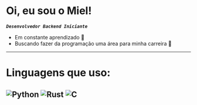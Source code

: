 # Oi, eu sou o Miel!
***`Desenvolvedor Backend Iniciante`***
- Em constante aprendizado 📖
- Buscando fazer da programação uma área para minha carreira 🔑
---
# Linguagens que uso:
![Python](https://img.shields.io/badge/Python-3776AB?style=for-the-badge&logo=python&logoColor=white)
![Rust](https://img.shields.io/badge/Rust-000000?style=for-the-badge&logo=rust&logoColor=white)
![C](https://img.shields.io/badge/C-00599C?style=for-the-badge&logo=c&logoColor=white)
---
